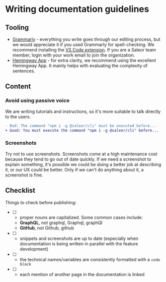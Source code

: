 # Writing documentation guidelines

## Tooling
- [Grammarly](https://grammarly.com/) - everything you write goes through our editing process, but we would appreciate it if you used Grammarly for spell-checking. We recommend installing the [VS Code extension](https://marketplace.visualstudio.com/items?itemName=znck.grammarly). If you are a Saleor team member, login with your work email to join the organization. 
- [Hemingway App](https://hemingwayapp.com/) - for extra clarity, we recommend using the excellent Hemingway App. It mainly helps with evaluating the complexity of sentences.

## Content

### Avoid using passive voice

We are writing tutorials and instructions, so it's more suitable to talk directly to the users.

```diff
- Bad: The command "npm i -g @saleor/cli" must be executed before...
+ Good: You must execute the command "npm i -g @saleor/cli" before...
```

### Screenshots
Try not to use screenshots. Screenshots come at a high maintenance cost because they tend to go out of date quickly. If we need a screenshot to explain something, it's possible we could be doing a better job at describing it, or our UX could be better. Only if we can't do anything about it, a screenshot is fine.

## Checklist
Things to check before publishing:
- [ ] - proper nouns are capitalized. Some common cases include:
  - **GraphQL**, not graphql, Graphql, graphQl
  - **GitHub**, not Github, github
- [ ] - snippets and screenshots are up to date (especially when documentation is being written in parallel with the feature development)
- [ ] - the technical names/variables are consistently formatted with a `code block`
- [ ] - each mention of another page in the documentation is linked
